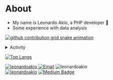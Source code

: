 # About
- My name is Leonardo Akio, a PHP developer 👋
- Some experience with data analysis

[![github contribution grid snake animation](https://raw.githubusercontent.com/leonardoakio/leonardoakio/svg/github-contribution-grid-snake.svg)](https://github.com/leonardoakio)

<details>
<summary>Activity </summary>

<!--START_SECTION:activity-->
1. 💻 <a href="https://github.com/leonardoakio/kanban_simulator_dotnet" target="_blank">Kanban Simulador <b>Message Broker</b></a> (GenServers, EventBus)
2. 📝 <a href="https://github.com/leonardoakio/PHP_functional_programming" target="_blank">Functional_Programmimng</a> (PHP)
3. 💸 <a href="https://github.com/leonardoakioleonardoakio/MoneyTransaction_v2" target="_blank">Money_Transaction_API</a> (Laravel)
4. 🏪 <a href="https://github.com/leonardoakio/Marketplace_Laravel" target="_blank">Marketplace</a> (Laravel with Front-End)
<!--END_SECTION:activity-->

</details>
  
[![Top Langs](https://github-readme-stats.vercel.app/api/top-langs/?username=leonardoakio&layout=compact&theme=dracula)](https://github.com/headrockz/github-readme-stats)

<a href="https://www.linkedin.com/in/leonardo-akio/" title="Linkedin"><img src="https://img.shields.io/badge/Linkedin-4682B4?logo=linkedin" alt="leonardoakio"/>
<a href="mailto:akioleonardo@gmail.com"><img src="https://img.shields.io/badge/Email-akioleonardo@gmail.com-blue" alt="Email" /></a>
<a title="Discord"><img src="https://img.shields.io/badge/leoakio %231154-D3D3D3?logo=discord" alt="leonardoakio"/></a>
<br>
<a href="https://github.com/leonardoakio"><img src="https://komarev.com/ghpvc/?username=leonardoakio" alt="leonardoakio"/></a>
[![Medium Badge](https://img.shields.io/badge/-Medium-000000?style=flat-square&labelColor=000000&logo=Medium&link=https://medium.com/@leonardoakio)](https://medium.com/@leonardoakio)
